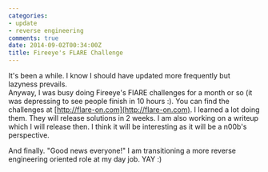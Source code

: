 ```yaml
---
categories:
- update
- reverse engineering
comments: true
date: 2014-09-02T00:34:00Z
title: Fireeye's FLARE Challenge
---
```


It's been a while. I know I should have updated more frequently but lazyness prevails.  
Anyway, I was busy doing Fireeye's FlARE challenges for a month or so (it was depressing to see people finish in 10 hours :\). You can find the challenges at [http://flare-on.com](http://flare-on.com). I learned a lot doing them. They will release solutions in 2 weeks. I am also working on a writeup which I will release then. I think it will be interesting as it will be a n00b's perspective.

And finally. "Good news everyone!" I am transitioning a more reverse engineering oriented role at my day job. YAY :)
